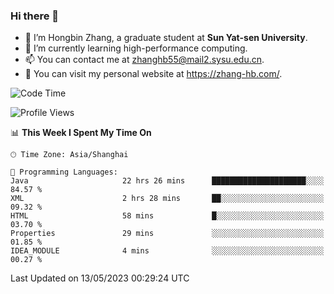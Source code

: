 ### Hi there 👋

- 🔭 I’m Hongbin Zhang, a graduate student at **Sun Yat-sen University**.
- 🌱 I’m currently learning high-performance computing.
- 📫 You can contact me at zhanghb55@mail2.sysu.edu.cn.
- 👀 You can visit my personal website at https://zhang-hb.com/.

<!--START_SECTION:waka-->
![Code Time](http://img.shields.io/badge/Code%20Time-207%20hrs%2053%20mins-blue)

![Profile Views](http://img.shields.io/badge/Profile%20Views-12-blue)

📊 **This Week I Spent My Time On** 

```text
🕑︎ Time Zone: Asia/Shanghai

💬 Programming Languages: 
Java                     22 hrs 26 mins      █████████████████████░░░░   84.57 % 
XML                      2 hrs 28 mins       ██░░░░░░░░░░░░░░░░░░░░░░░   09.32 % 
HTML                     58 mins             █░░░░░░░░░░░░░░░░░░░░░░░░   03.70 % 
Properties               29 mins             ░░░░░░░░░░░░░░░░░░░░░░░░░   01.85 % 
IDEA_MODULE              4 mins              ░░░░░░░░░░░░░░░░░░░░░░░░░   00.27 % 
```


 Last Updated on 13/05/2023 00:29:24 UTC
<!--END_SECTION:waka-->
